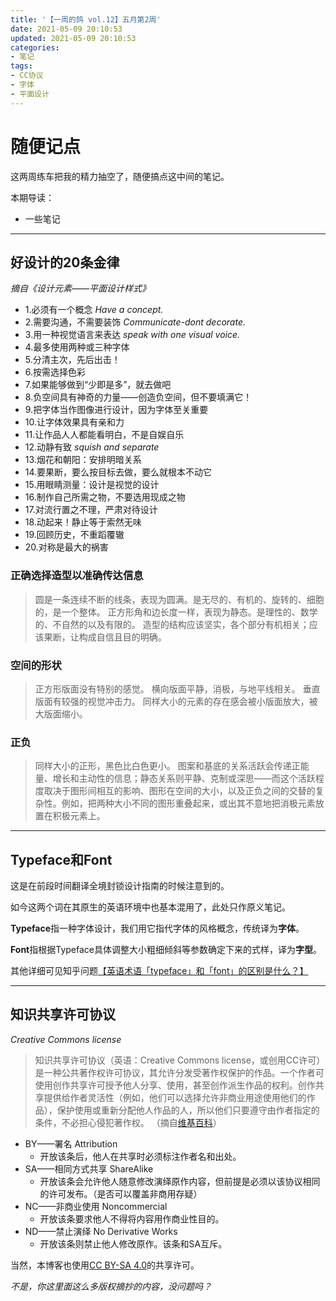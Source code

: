 ```yaml
---
title: '【一周的鸽 vol.12】五月第2周'
date: 2021-05-09 20:10:53
updated: 2021-05-09 20:10:53
categories:
- 笔记
tags:
- CC协议
- 字体
- 平面设计
---
```

# 随便记点

这两周练车把我的精力抽空了，随便搞点这中间的笔记。

本期导读：
- 一些笔记
<!--more-->
----
## 好设计的20条金律
*摘自《设计元素——平面设计样式》*

- 1.必须有一个概念 *Have a concept.*
- 2.需要沟通，不需要装饰 *Communicate-dont decorate.*
- 3.用一种视觉语言来表达 *speak with one visual voice.*
- 4.最多使用两种或三种字体
- 5.分清主次，先后出击！
- 6.按需选择色彩
- 7.如果能够做到“少即是多”，就去做吧
- 8.负空间具有神奇的力量——创造负空间，但不要填满它！
- 9.把字体当作图像进行设计，因为字体至关重要
- 10.让字体效果具有亲和力
- 11.让作品人人都能看明白，不是自娱自乐
- 12.动静有致 *squish and separate*
- 13.烟花和朝阳：安排明暗关系
- 14.要果断，要么按目标去做，要么就根本不动它
- 15.用眼睛测量：设计是视觉的设计
- 16.制作自己所需之物，不要选用现成之物
- 17.对流行置之不理，严肃对待设计
- 18.动起来！静止等于索然无味
- 19.回顾历史，不重蹈覆辙
- 20.对称是最大的祸害

### 正确选择造型以准确传达信息

> 圆是一条连续不断的线条，表现为圆满。是无尽的、有机的、旋转的、细胞的，是一个整体。
> 正方形角和边长度一样，表现为静态。是理性的、数学的、不自然的以及有限的。
> 造型的结构应该坚实，各个部分有机相关；应该果断，让构成自信且目的明确。

### 空间的形状

> 正方形版面没有特别的感觉。
> 横向版面平静，消极，与地平线相关。
> 垂直版面有较强的视觉冲击力。
> 同样大小的元素的存在感会被小版面放大，被大版面缩小。

### 正负

> 同样大小的正形，黑色比白色更小。
> 图案和基底的关系活跃会传递正能量、增长和主动性的信息；静态关系则平静、克制或深思——而这个活跃程度取决于图形间相互的影响、图形在空间的大小，以及正负之间的交替的复杂性。例如，把两种大小不同的图形重叠起来，或出其不意地把消极元素放置在积极元素上。

----
## Typeface和Font

这是在前段时间翻译全境封锁设计指南的时候注意到的。

如今这两个词在其原生的英语环境中也基本混用了，此处只作原义笔记。

**Typeface**指一种字体设计，我们用它指代字体的风格概念，传统译为**字体**。

**Font**指根据Typeface具体调整大小粗细倾斜等参数确定下来的式样，译为**字型**。

其他详细可见知乎问题[【英语术语「typeface」和「font」的区别是什么？】](https://www.zhihu.com/question/19566628)

----
## 知识共享许可协议
*Creative Commons license*

> 知识共享许可协议（英语：Creative Commons license，或创用CC许可）是一种公共著作权许可协议，其允许分发受著作权保护的作品。一个作者可使用创作共享许可授予他人分享、使用，甚至创作派生作品的权利。创作共享提供给作者灵活性（例如，他们可以选择允许非商业用途使用他们的作品），保护使用或重新分配他人作品的人，所以他们只要遵守由作者指定的条件，不必担心侵犯著作权。
> （摘自[维基百科](https://zh.wikipedia.org/wiki/%E7%9F%A5%E8%AF%86%E5%85%B1%E4%BA%AB%E8%AE%B8%E5%8F%AF%E5%8D%8F%E8%AE%AE)）

- BY——署名 Attribution
  - 开放该条后，他人在共享时必须标注作者名和出处。
- SA——相同方式共享 ShareAlike
  - 开放该条会允许他人随意修改演绎原作内容，但前提是必须以该协议相同的许可发布。（是否可以覆盖非商用存疑）
- NC——非商业使用 Noncommercial
  - 开放该条要求他人不得将内容用作商业性目的。
- ND——禁止演绎 No Derivative Works
  - 开放该条则禁止他人修改原作。该条和SA互斥。

当然，本博客也使用[CC BY-SA 4.0](https://creativecommons.org/licenses/by-sa/4.0/deed.zh)的共享许可。

*不是，你这里面这么多版权摘抄的内容，没问题吗？*
